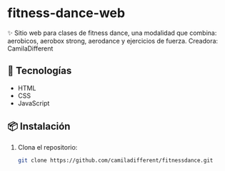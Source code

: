 # fitness-dance-web  
✨ Sitio web para clases de fitness dance, una modalidad que combina: aerobicos, aerobox strong, aerodance y ejercicios de fuerza. Creadora: CamilaDifferent  

## 🚀 Tecnologías  
- HTML  
- CSS  
- JavaScript  

## 📦 Instalación  
1. Clona el repositorio:  
   ```bash
   git clone https://github.com/camiladifferent/fitnessdance.git
